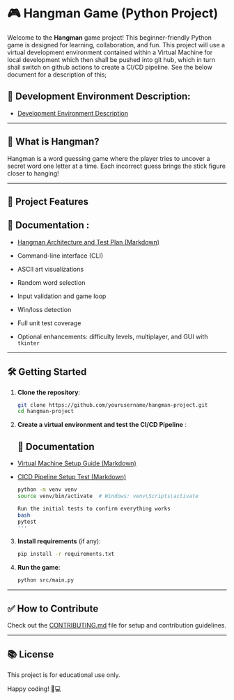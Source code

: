 
# 🎮 Hangman Game (Python Project)

Welcome to the **Hangman** game project! This beginner-friendly Python game is designed for learning, collaboration, and fun.
This project will use a virtual development environment contained within a Virtual Machine for local development which then shall be pushed into git hub, which in turn shall switch on github actions to create a CI/CD pipeline. See the below document for a description of this;

## 📘 Development Environment Description:

- [Development Environment Description](</docs/dev_env_git_actions_guide>)
---

## 🚀 What is Hangman?

Hangman is a word guessing game where the player tries to uncover a secret word one letter at a time. Each incorrect guess brings the stick figure closer to hanging!

---

## 🔧 Project Features

   ## 📘 Documentation :

  - [Hangman Architecture and Test Plan (Markdown)](</docs/Hangman Architecture and Test Plan.pptx>)

- Command-line interface (CLI)
- ASCII art visualizations
- Random word selection
- Input validation and game loop
- Win/loss detection
- Full unit test coverage
- Optional enhancements: difficulty levels, multiplayer, and GUI with `tkinter`

---

## 🛠️ Getting Started

1. **Clone the repository**:
   ```bash
   git clone https://github.com/yourusername/hangman-project.git
   cd hangman-project
   ```

2. **Create a virtual environment and test the CI/CD Pipeline** :

   ## 📘 Documentation

- [Virtual Machine Setup Guide (Markdown)](/docs/VM_SETUP.md) 
- [CICD Pipeline Setup Test (Markdown)](/docs/CI_CD_Testing_Hangman_Club_Project.md)

   ```bash
   python -m venv venv
   source venv/bin/activate  # Windows: venv\Scripts\activate

   Run the initial tests to confirm everything works
   bash
   pytest
   '''

3. **Install requirements** (if any):
   ```bash
   pip install -r requirements.txt
   ```

4. **Run the game**:
   ```bash
   python src/main.py
   ```

---

## ✅ How to Contribute

Check out the [CONTRIBUTING.md](CONTRIBUTING.md) file for setup and contribution guidelines.

---

## 📚 License

This project is for educational use only.

Happy coding! 🧠💻
